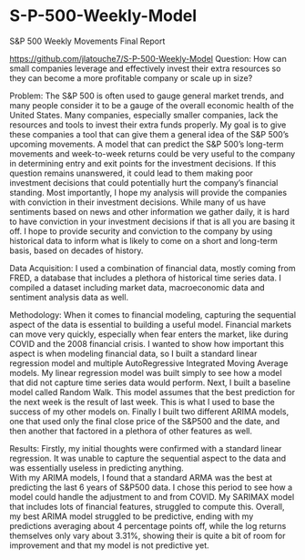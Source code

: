 # S-P-500-Weekly-Model

S&P 500 Weekly Movements Final Report

https://github.com/jlatouche7/S-P-500-Weekly-Model
Question: How can small companies leverage and effectively invest their extra resources so they can become a more profitable company or scale up in size?

Problem: The S&P 500 is often used to gauge general market trends, and many people consider it to be a gauge of the overall economic health of the United States. Many companies, especially smaller companies, lack the resources and tools to invest their extra funds properly. My goal is to give these companies a tool that can give them a general idea of the S&P 500’s upcoming movements. A model that can predict the S&P 500’s long-term movements and week-to-week returns could be very useful to the company in determining entry and exit points for the investment decisions. If this question remains unanswered, it could lead to them making poor investment decisions that could potentially hurt the company’s financial standing. Most importantly, I hope my analysis will provide the companies with conviction in their investment decisions. While many of us have sentiments based on news and other information we gather daily, it is hard to have conviction in your investment decisions if that is all you are basing it off. I hope to provide security and conviction to the company by using historical data to inform what is likely to come on a short and long-term basis, based on decades of history.

Data Acquisition:  I used a combination of financial data, mostly coming from FRED, a database that includes a plethora of historical time series data. I compiled a dataset including market data, macroeconomic data and sentiment analysis data as well.

Methodology: When it comes to financial modeling, capturing the sequential aspect of the data is essential to building a useful model. Financial markets can move very quickly, especially when fear enters the market, like during COVID and the 2008 financial crisis. I wanted to show how important this aspect is when modeling financial data, so I built a standard linear regression model and multiple AutoRegressive Integrated Moving Average models. 
My linear regression model was built simply to see how a model that did not capture time series data would perform. Next, I built a baseline model called Random Walk. This model assumes that the best prediction for the next week is the result of last week. This is what I used to base the success of my other models on. Finally I built two different ARIMA models, one that used only the final close price of the S&P500 and the date, and then another that factored in a plethora of other features as well.

Results:
Firstly, my initial thoughts were confirmed with a standard linear regression. It was unable to capture the sequential aspect to the data and was essentially useless in predicting anything.  
With my ARIMA models, I found that a standard ARMA was the best at predicting the last 6 years of S&P500 data. I chose this period to see how a model could handle the adjustment to and from COVID. My SARIMAX model that includes lots of financial features, struggled to compute this. Overall, my best ARIMA model struggled to be predictive, ending with my predictions averaging about 4 percentage points off, while the log returns themselves only vary about 3.31%, showing their is quite a bit of room for improvement and that my model is not predictive yet.

